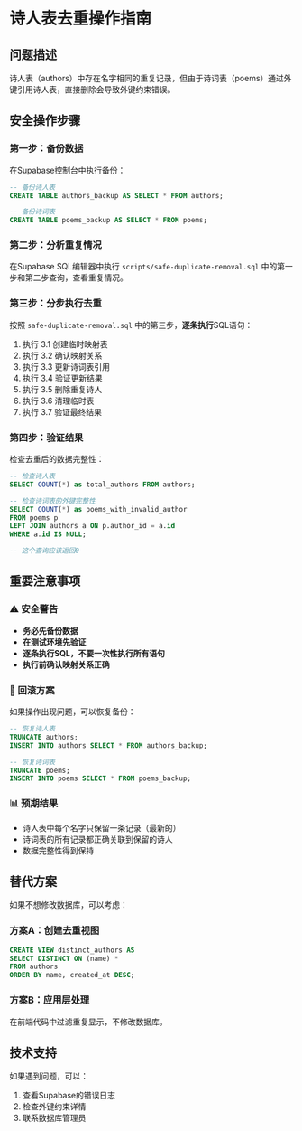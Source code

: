 # 诗人表去重操作指南

## 问题描述
诗人表（authors）中存在名字相同的重复记录，但由于诗词表（poems）通过外键引用诗人表，直接删除会导致外键约束错误。

## 安全操作步骤

### 第一步：备份数据
在Supabase控制台中执行备份：
```sql
-- 备份诗人表
CREATE TABLE authors_backup AS SELECT * FROM authors;

-- 备份诗词表  
CREATE TABLE poems_backup AS SELECT * FROM poems;
```

### 第二步：分析重复情况
在Supabase SQL编辑器中执行 `scripts/safe-duplicate-removal.sql` 中的第一步和第二步查询，查看重复情况。

### 第三步：分步执行去重
按照 `safe-duplicate-removal.sql` 中的第三步，**逐条执行**SQL语句：

1. 执行 3.1 创建临时映射表
2. 执行 3.2 确认映射关系
3. 执行 3.3 更新诗词表引用
4. 执行 3.4 验证更新结果
5. 执行 3.5 删除重复诗人
6. 执行 3.6 清理临时表
7. 执行 3.7 验证最终结果

### 第四步：验证结果
检查去重后的数据完整性：
```sql
-- 检查诗人表
SELECT COUNT(*) as total_authors FROM authors;

-- 检查诗词表的外键完整性
SELECT COUNT(*) as poems_with_invalid_author
FROM poems p
LEFT JOIN authors a ON p.author_id = a.id
WHERE a.id IS NULL;

-- 这个查询应该返回0
```

## 重要注意事项

### ⚠️ 安全警告
- **务必先备份数据**
- **在测试环境先验证**
- **逐条执行SQL，不要一次性执行所有语句**
- **执行前确认映射关系正确**

### 🔄 回滚方案
如果操作出现问题，可以恢复备份：
```sql
-- 恢复诗人表
TRUNCATE authors;
INSERT INTO authors SELECT * FROM authors_backup;

-- 恢复诗词表
TRUNCATE poems;
INSERT INTO poems SELECT * FROM poems_backup;
```

### 📊 预期结果
- 诗人表中每个名字只保留一条记录（最新的）
- 诗词表的所有记录都正确关联到保留的诗人
- 数据完整性得到保持

## 替代方案

如果不想修改数据库，可以考虑：

### 方案A：创建去重视图
```sql
CREATE VIEW distinct_authors AS
SELECT DISTINCT ON (name) *
FROM authors 
ORDER BY name, created_at DESC;
```

### 方案B：应用层处理
在前端代码中过滤重复显示，不修改数据库。

## 技术支持
如果遇到问题，可以：
1. 查看Supabase的错误日志
2. 检查外键约束详情
3. 联系数据库管理员